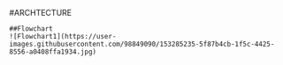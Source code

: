 #ARCHTECTURE

    ##Flowchart
    ![Flowchart1](https://user-images.githubusercontent.com/98849090/153285235-5f87b4cb-1f5c-4425-8556-a0408ffa1934.jpg)
